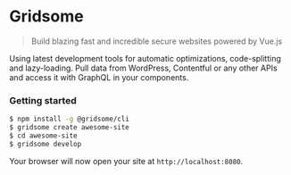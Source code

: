 # Gridsome

> Build blazing fast and incredible secure websites powered by Vue.js

Using latest development tools for automatic optimizations, code-splitting and
lazy-loading. Pull data from WordPress, Contentful or any other APIs and access
it with GraphQL in your components.

### Getting started

```sh
$ npm install -g @gridsome/cli
$ gridsome create awesome-site
$ cd awesome-site
$ gridsome develop
```

Your browser will now open your site at `http://localhost:8080`.

